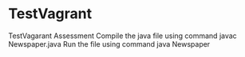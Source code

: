 # TestVagrant
TestVagarant Assessment
Compile the java file using command javac Newspaper.java
Run the file using command java Newspaper
